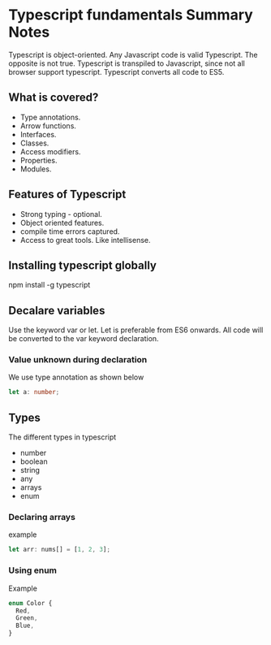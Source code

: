 # Typescript fundamentals Summary Notes

Typescript is object-oriented. Any Javascript code is valid Typescript. The opposite is not true. Typescript is transpiled to Javascript, since not all browser support typescript. Typescript converts all code to ES5.

## What is covered?

- Type annotations.
- Arrow functions.
- Interfaces.
- Classes.
- Access modifiers.
- Properties.
- Modules.

## Features of Typescript

- Strong typing - optional.
- Object oriented features.
- compile time errors captured.
- Access to great tools. Like intellisense.

## Installing typescript globally

npm install -g typescript

## Decalare variables

Use the keyword var or let. Let is preferable from ES6 onwards. All code will be converted to the var keyword declaration.

### Value unknown during declaration

We use type annotation as shown below

```typescript
let a: number;
```

## Types

The different types in typescript

- number
- boolean
- string
- any
- arrays
- enum

### Declaring arrays

example

```typescript
let arr: nums[] = [1, 2, 3];
```

### Using enum

Example

```typescript
enum Color {
  Red,
  Green,
  Blue,
}
```
